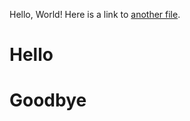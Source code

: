 Hello, World! Here is a link to [another file](https://github.com/patrickjosephgillen/horseracing/blob/main/another_file.md).


# Hello

# Goodbye
